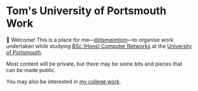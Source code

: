 # Tom's University of Portsmouth Work

👋 Welcome! This is a place for me—[@itsmeimtom](https://github.com/itsmeimtom)—to organise work undertaken while studying [BSc (Hons) Computer Networks](https://www.port.ac.uk/study/courses/bsc-hons-computer-networks) at the [University of Portsmouth](https://port.ac.uk).

Most content will be private, but there may be some bits and pieces that can be made public.

You may also be interested in [my college work](https://github.com/tomatsolihull).
